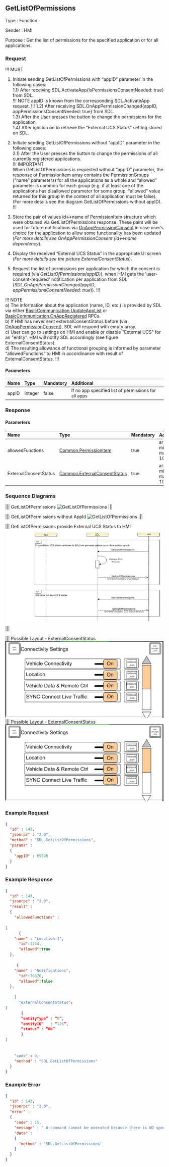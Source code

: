 ## GetListOfPermissions

Type
: Function

Sender
: HMI

Purpose
: Get the list of permissions for the specified application or for all applications.

### Request

!!! MUST  
1) Initiate sending GetListOfPermissions with “appID” parameter in the following cases:   
1.1) After receiving SDL.ActivateApp{isPermissionsConsentNeeded: true} from SDL.  
!!! NOTE
appID is known from the corresponding SDL.ActivateApp request. 
!!!
1.2) After receiving SDL.OnAppPermissionChanged{appID, appPermissionsConsentNeeded: true} from SDL.  
1.3) After the User presses the button to change the permissions for the application.  
1.4) After ignition on to retrieve the "External UCS Status" setting stored on SDL.  

2) Initiate sending GetListOfPermissions without “appID” parameter in the following cases:  
2.1) After the User presses the button to change the permissions of all currently registered applications.   
!!! IMPORTANT   
When GetListOfPermissions is requested without “appID” parameter, the response of PermissionItem array contains the PermissionGroups (“name” parameters) for all the applications as a whole and “allowed” parameter is common for each group (e.g. if at least one of the applications has disallowed parameter for some group, “allowed” value returned for this group in the context of all application must be false). (For more details see the diagram GetListOfPermissions without appID). 
!!!   
3) Store the pair of values id<->name of PermissionItem structure which were obtained via GetListOfPermissions response. These pairs will be used for future notifications via [OnAppPermissionConsent](https://github.com/smartdevicelink/sdl_hmi_integration_guidelines/blob/master/docs/SDL/OnAppPermissionConsent/index.md) in case user’s choice for the application to allow some functionality has been updated (_For more details see OnAppPermissionConsent (id<->name dependency_).  
4) Display the received “External UCS Status” in the appropriate UI screen (_For more details see the picture ExternalConsentStatus_).   
5) Request the list of permissions per application for which the consent is required (via _GetListOfPermissions(appID)_), when HMI gets the 'user-consent-required' notification per application from SDL (_SDL.OnAppPermissionChanged(appID_, _appPermissionsConsentNeeded: true_)).
!!!

!!! NOTE  
a) The information about the application (name, ID, etc.) is provided by SDL via either [BasicCommunication.UpdateAppList](../../BasicCommunication/UpdateAppList/index.md) or [BasicCommunication.OnAppRegistered](../../BasicCommunication/OnAppRegistered/index.md) RPCs.  
b) If HMI has never sent externalConsentStatus before (via [OnAppPermissionConsent](../OnAppPermissionConsent/index.md)), SDL will respond with empty array.  
c) User can go to settings on HMI and enable or disable "External UCS" for an "entity". HMI will notify SDL accordingly (see figure ExternalConsentStatus).  
d) The resulting allowance of functional grouping is informed by parameter “allowedFunctions” to HMI in accordinance with result of ExternalConsentStatus.
!!!

#### Parameters

|Name|Type|Mandatory|Additional|
|:---|:---|:--------|:---------|
|appID|Integer|false|If no app specified list of permissions for all apps|

### Response

#### Parameters

|Name|Type|Mandatory|Additional|
|:---|:---|:--------|:---------|
|allowedFunctions|[Common.PermissionItem]|true|array: true<br>minsize: 0<br>maxsize: 100|
|ExternalConsentStatus|[Common.ExternalConsentStatus]|true|array: true<br>minsize: 0<br>maxsize: 100|
[Common.PermissionItem]: ../../common/structs/#permissionitem
[Common.ExternalConsentStatus]: ../../common/structs/#externalconsentstatus


### Sequence Diagrams
|||
GetListOfPermissions
![GetListOfPermissions](./assets/GetListOfPermissions.jpg)
|||

|||
GetListOfPermissions without AppId
![GetListOfPermissions](./assets/GetListOfPermissionsNoId.jpg)
||| 

|||
GetListOfPermissions provide  External UCS Status to HMI   
![GetListOfPermissions](./assets/GetListOfPermissionsInformingHMI.png)
|||

|||
Possible Layout - ExternalConsentStatus   
![GetListOfPermissions](./assets/PossibleLayoutExternalConsentStatus.png)
|||
Possible Layout - ExternalConsentStatus
![GetListOfPermissions](./assets/PossibleLayoutExternalConsentStatus.png)
### Example Request

```json
{
  "id" : 143,
  "jsonrpc" : "2.0",
  "method" : "SDL.GetListOfPermissions",
  "params" :
  {
    "appID" : 65596
  }
}
```
### Example Response

```json
{
  "id" : 143,
  "jsonrpc" : "2.0",
  "result" :
  {
    "allowedFunctions" :

[
      {
    "name" : "Location-1",
      "id":1234,
      "allowed":true
  },

     {
    "name" : "Notifications",
      "id":76876,
      "allowed":false
  },

    ]
      "externalConsentStatus":
[       
       {
       “entityType” : “0”,
       “entityID”   : “126”,
       “status” : “ON”
       }
]


    "code" : 0,
    "method" : "SDL.GetListOfPermissions"
  }
}
```

### Example Error

```json
{
  "id" : 143,
  "jsonrpc" : "2.0",
  "error" :
  {
    "code" : 15,
    "message" : " A command cannot be executed because there is NO specified with appID application registered ",
    "data" :
    {
      "method" : "SDL.GetListOfPermissions"
    }
  }
}
```

